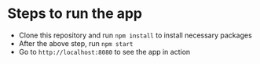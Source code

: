 # Steps to run the app

- Clone this repository and run `npm install` to install necessary packages
- After the above step, run `npm start`
- Go to `http://localhost:8080` to see the app in action